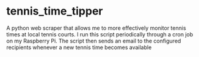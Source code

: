 # tennis_time_tipper

A python web scraper that allows me to more effectively monitor tennis times at local tennis courts. I run this script periodically through a cron job on my Raspberry Pi.
The script then sends an email to the configured recipients whenever a new tennis time becomes available
